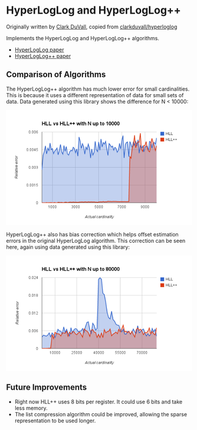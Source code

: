 # HyperLogLog and HyperLogLog++

Originally written by [Clark DuVall](https://github.com/clarkduvall), copied from [clarkduvall/hyperloglog](https://github.com/clarkduvall/hyperloglog/)

Implements the HyperLogLog and HyperLogLog++ algorithms.

- [HyperLogLog paper](http://algo.inria.fr/flajolet/Publications/FlFuGaMe07.pdf)
- [HyperLogLog++ paper](http://research.google.com/pubs/pub40671.html)

## Comparison of Algorithms

The HyperLogLog++ algorithm has much lower error for small cardinalities. This
is because it uses a different representation of data for small sets of data.
Data generated using this library shows the difference for N < 10000:

![N < 10000](10000.png)

HyperLogLog++ also has bias correction which helps offset estimation errors in
the original HyperLogLog algorithm. This correction can be seen here, again
using data generated using this library:

![N < 80000](80000.png)

## Future Improvements

- Right now HLL++ uses 8 bits per register. It could use 6 bits and take less
  memory.
- The list compression algorithm could be improved, allowing the sparse
  representation to be used longer.
